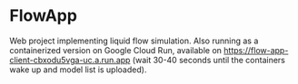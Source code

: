 # FlowApp
Web project implementing liquid flow simulation.
Also running as a containerized version on Google Cloud Run, available on https://flow-app-client-cbxodu5vga-uc.a.run.app (wait 30-40 seconds until the containers wake up and model list is uploaded).
